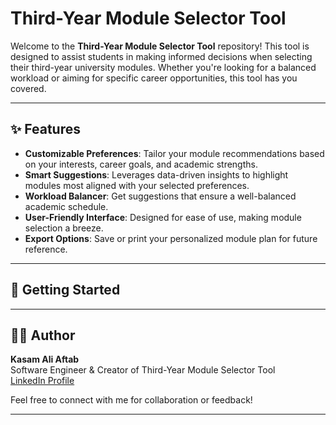 # Third-Year Module Selector Tool

Welcome to the **Third-Year Module Selector Tool** repository! This tool is designed to assist students in making informed decisions when selecting their third-year university modules. Whether you're looking for a balanced workload or aiming for specific career opportunities, this tool has you covered. 

---

## ✨ Features

- **Customizable Preferences**: Tailor your module recommendations based on your interests, career goals, and academic strengths.
- **Smart Suggestions**: Leverages data-driven insights to highlight modules most aligned with your selected preferences.
- **Workload Balancer**: Get suggestions that ensure a well-balanced academic schedule.
- **User-Friendly Interface**: Designed for ease of use, making module selection a breeze.
- **Export Options**: Save or print your personalized module plan for future reference.

---

## 🚀 Getting Started



---

## 🧑‍💻 Author

**Kasam Ali Aftab**  
Software Engineer & Creator of Third-Year Module Selector Tool  
[LinkedIn Profile](https://www.linkedin.com/in/kasam-software-engineer/)

Feel free to connect with me for collaboration or feedback!

---


